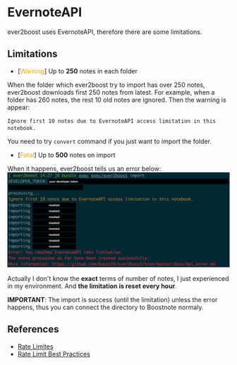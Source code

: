 # EvernoteAPI
ever2boost uses EvernoteAPI, therefore there are some limitations.

## Limitations
* [<font color="orange">Warning</font>] Up to **250** notes in each folder

When the folder which ever2boost try to import has over 250 notes, ever2boost downloads first 250 notes from latest. For example, when a folder has 260 notes, the rest 10 old notes are ignored. Then the warning is appear:

```
Ignore first 10 notes due to EvernoteAPI access limitation in this notebook.
```

You need to try `convert` command if you just want to import the folder.

* [<font color="orange">Fatal</font>] Up to **500** notes on import

When it happens, ever2boost tells us an error below:
![error_on_import](images/img5.png)

Actually I don't know the **exact** terms of number of notes, I just experienced in my environment. And **the limitation is reset every hour**.

**IMPORTANT**: The import is success (until the limitation) unless the error happens, thus you can connect the directory to Boostnote normaly.

## References
* [Rate Limites](https://dev.evernote.com/doc/articles/rate_limits.php)
* [Rate Limit Best Practices](https://dev.evernote.com/doc/articles/rate_limit_best_practices.php)
